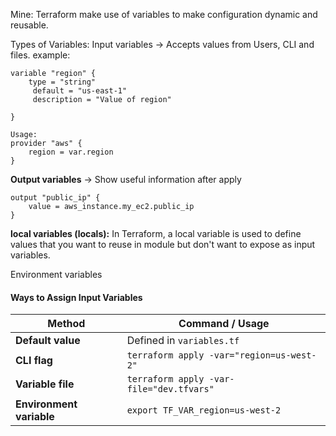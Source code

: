 Mine:
Terraform make use of variables to make configuration dynamic and reusable.

Types of Variables:
Input variables -> Accepts values from Users, CLI and files.
example:
```
variable "region" {
	type = "string"
	 default = "us-east-1"
	 description = "Value of region" 	

}

Usage:
provider "aws" {
	region = var.region
}
```

**Output variables** -> Show useful information after apply
```
output "public_ip" {
	value = aws_instance.my_ec2.public_ip
}
```


**local variables (locals):**
In Terraform, a local variable is used to define values that you want to reuse in module but don't want to expose as input variables.

Environment variables




#### Ways to Assign Input Variables

|**Method**|**Command / Usage**|
|---|---|
|**Default value**|Defined in `variables.tf`|
|**CLI flag**|`terraform apply -var="region=us-west-2"`|
|**Variable file**|`terraform apply -var-file="dev.tfvars"`|
|**Environment variable**|`export TF_VAR_region=us-west-2`|
